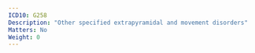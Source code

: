 ```yaml
---
ICD10: G258
Description: "Other specified extrapyramidal and movement disorders"
Matters: No
Weight: 0
---
```



